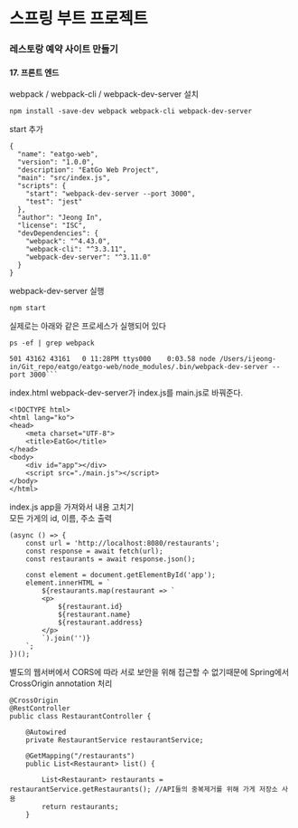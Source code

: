 # 스프링 부트 프로젝트
### 레스토랑 예약 사이트 만들기 

#### 17. 프론트 엔드     

webpack / webpack-cli / webpack-dev-server 설치
```shell script
npm install -save-dev webpack webpack-cli webpack-dev-server
```

start 추가
```
{
  "name": "eatgo-web",
  "version": "1.0.0",
  "description": "EatGo Web Project",
  "main": "src/index.js",
  "scripts": {
    "start": "webpack-dev-server --port 3000",
    "test": "jest"
  },
  "author": "Jeong In",
  "license": "ISC",
  "devDependencies": {
    "webpack": "^4.43.0",
    "webpack-cli": "^3.3.11",
    "webpack-dev-server": "^3.11.0"
  }
}
```

webpack-dev-server 실행
```shell script
npm start
```
실제로는 아래와 같은 프로세스가 실행되어 있다   
```
ps -ef | grep webpack
                                          
501 43162 43161   0 11:28PM ttys000    0:03.58 node /Users/ijeong-in/Git_repo/eatgo/eatgo-web/node_modules/.bin/webpack-dev-server --port 3000```
```

index.html
webpack-dev-server가 index.js를 main.js로 바꿔준다.
```
<!DOCTYPE html>
<html lang="ko">
<head>
    <meta charset="UTF-8">
    <title>EatGo</title>
</head>
<body>
    <div id="app"></div>
    <script src="./main.js"></script>
</body>
</html>
```


index.js
app을 가져와서 내용 고치기    
모든 가게의 id, 이름, 주소 출력    
```
(async () => {
    const url = 'http://localhost:8080/restaurants';
    const response = await fetch(url);
    const restaurants = await response.json();

    const element = document.getElementById('app');
    element.innerHTML = `
        ${restaurants.map(restaurant => `
        <p>
            ${restaurant.id}
            ${restaurant.name}
            ${restaurant.address}
        </p>
        `).join('')}
    `;
})();
```


별도의 웹서버에서 CORS에 따라 서로 보안을 위해 접근할 수 없기때문에 
Spring에서 CrossOrigin annotation 처리
```
@CrossOrigin
@RestController
public class RestaurantController {

    @Autowired
    private RestaurantService restaurantService;

    @GetMapping("/restaurants")
    public List<Restaurant> list() {

        List<Restaurant> restaurants = restaurantService.getRestaurants(); //API들의 중복제거를 위해 가게 저장소 사용
        return restaurants;
    }
```
    
    